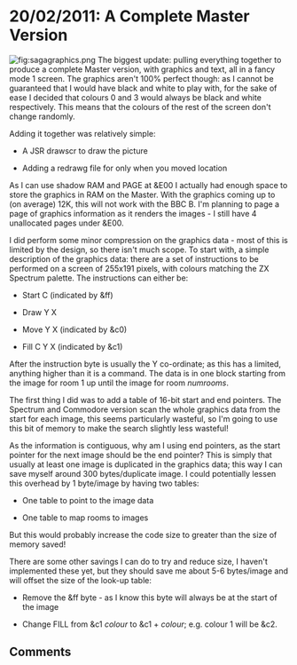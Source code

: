 # 20/02/2011: A Complete Master Version

![](../../retrosoftwarecouk_wiki-20160918-wikidump/images/sagagraphics.png "fig:sagagraphics.png") The biggest update: pulling everything together to produce a complete Master version, with graphics and text, all in a fancy mode 1 screen. The graphics aren't 100% perfect though: as I cannot be guaranteed that I would have black and white to play with, for the sake of ease I decided that colours 0 and 3 would always be black and white respectively. This means that the colours of the rest of the screen don't change randomly.

Adding it together was relatively simple:

- A JSR drawscr to draw the picture

- Adding a redrawg file for only when you moved location

As I can use shadow RAM and PAGE at &E00 I actually had enough space to store the graphics in RAM on the Master. With the graphics coming up to (on average) 12K, this will not work with the BBC B. I'm planning to page a page of graphics information as it renders the images - I still have 4 unallocated pages under &E00.

I did perform some minor compression on the graphics data - most of this is limited by the design, so there isn't much scope. To start with, a simple description of the graphics data: there are a set of instructions to be performed on a screen of 255x191 pixels, with colours matching the ZX Spectrum palette. The instructions can either be:

- Start C (indicated by &ff)

- Draw Y X

- Move Y X (indicated by &c0)

- Fill C Y X (indicated by &c1)

After the instruction byte is usually the Y co-ordinate; as this has a limited, anything higher than it is a command. The data is in one block starting from the image for room 1 up until the image for room _numrooms_.

The first thing I did was to add a table of 16-bit start and end pointers. The Spectrum and Commodore version scan the whole graphics data from the start for each image, this seems particularly wasteful, so I'm going to use this bit of memory to make the search slightly less wasteful!

As the information is contiguous, why am I using end pointers, as the start pointer for the next image should be the end pointer? This is simply that usually at least one image is duplicated in the graphics data; this way I can save myself around 300 bytes/duplicate image. I could potentially lessen this overhead by 1 byte/image by having two tables:

- One table to point to the image data

- One table to map rooms to images

But this would probably increase the code size to greater than the size of memory saved!

There are some other savings I can do to try and reduce size, I haven't implemented these yet, but they should save me about 5-6 bytes/image and will offset the size of the look-up table:

- Remove the &ff byte - as I know this byte will always be at the start of the image

- Change FILL from &c1 _colour_ to &c1 + _colour_; e.g. colour 1 will be &c2.

## Comments
